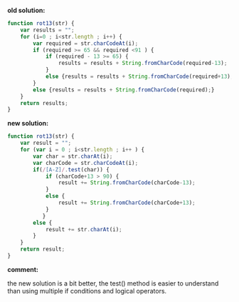 **old solution:**
```javascript
function rot13(str) {
    var results = "";
    for (i=0 ; i<str.length ; i++) {
        var required = str.charCodeAt(i);
        if (required >= 65 && required <91 ) {
            if (required - 13 >= 65) {
                results = results + String.fromCharCode(required-13);
            }
            else {results = results + String.fromCharCode(required+13);}          
        }               
        else {results = results + String.fromCharCode(required);}
    }  
    return results;  
}
```

**new solution:**
```javascript
function rot13(str) {
    var result = "";
    for (var i = 0 ; i<str.length ; i++ ) {
        var char = str.charAt(i);
        var charCode = str.charCodeAt(i);
        if(/[A-Z]/.test(char)) {
            if (charCode+13 > 90) {
                result += String.fromCharCode(charCode-13);
            }
            else {
                result += String.fromCharCode(charCode+13);
            }
           }
        else {
            result += str.charAt(i);
        }
    }
    return result;
}
```
**comment:**

the new solution is a bit better, the test() method is easier to understand than using multiple if conditions and
logical operators.

